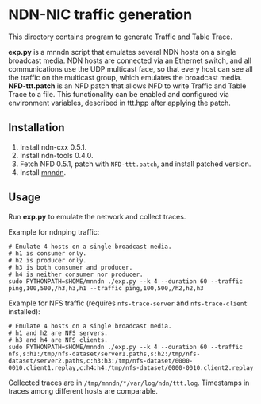 # NDN-NIC traffic generation

This directory contains program to generate Traffic and Table Trace.

**exp.py** is a mnndn script that emulates several NDN hosts on a single broadcast media.
NDN hosts are connected via an Ethernet switch, and all communications use the UDP multicast face, so that every host can see all the traffic on the multicast group, which emulates the broadcast media.  
**NFD-ttt.patch** is an NFD patch that allows NFD to write Traffic and Table Trace to a file.
This functionality can be enabled and configured via environment variables, described in ttt.hpp after applying the patch.

## Installation

1. Install ndn-cxx 0.5.1.
2. Install ndn-tools 0.4.0.
3. Fetch NFD 0.5.1, patch with `NFD-ttt.patch`, and install patched version.
4. Install [mnndn](http://github.com/yoursunny/mnndn).

## Usage

Run **exp.py** to emulate the network and collect traces.

Example for ndnping traffic:

    # Emulate 4 hosts on a single broadcast media.
    # h1 is consumer only.
    # h2 is producer only.
    # h3 is both consumer and producer.
    # h4 is neither consumer nor producer.
    sudo PYTHONPATH=$HOME/mnndn ./exp.py --k 4 --duration 60 --traffic ping,100,500,/h3,h3,h1 --traffic ping,100,500,/h2,h2,h3

Example for NFS traffic (requires `nfs-trace-server` and `nfs-trace-client` installed):

    # Emulate 4 hosts on a single broadcast media.
    # h1 and h2 are NFS servers.
    # h3 and h4 are NFS clients.
    sudo PYTHONPATH=$HOME/mnndn ./exp.py --k 4 --duration 60 --traffic nfs,s:h1:/tmp/nfs-dataset/server1.paths,s:h2:/tmp/nfs-dataset/server2.paths,c:h3:h3:/tmp/nfs-dataset/0000-0010.client1.replay,c:h4:h4:/tmp/nfs-dataset/0000-0010.client2.replay

Collected traces are in `/tmp/mnndn/*/var/log/ndn/ttt.log`.
Timestamps in traces among different hosts are comparable.
